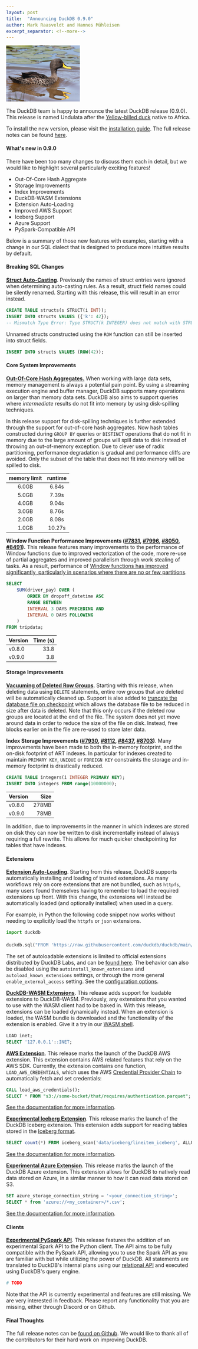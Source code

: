 ```yaml
---
layout: post
title:  "Announcing DuckDB 0.9.0"
author: Mark Raasveldt and Hannes Mühleisen
excerpt_separator: <!--more-->
---
```


<img src="/images/blog/yellow-billed-duck.jpg"
     alt="Image of the Yellow Billed Duck"
     width=200px
     />

The DuckDB team is happy to announce the latest DuckDB release (0.9.0). This release is named Undulata after the [Yellow-billed duck](https://en.wikipedia.org/wiki/Yellow-billed_duck) native to Africa.

To install the new version, please visit the [installation guide](https://duckdb.org/docs/installation/index). The full release notes can be found [here](https://github.com/duckdb/duckdb/releases/tag/v0.9.0).

<!--more-->

#### What's new in 0.9.0

There have been too many changes to discuss them each in detail, but we would like to highlight several particularly exciting features! 

* Out-Of-Core Hash Aggregate
* Storage Improvements
* Index Improvements
* DuckDB-WASM Extensions
* Extension Auto-Loading
* Improved AWS Support
* Iceberg Support
* Azure Support
* PySpark-Compatible API

Below is a summary of those new features with examples, starting with a change in our SQL dialect that is designed to produce more intuitive results by default.


#### Breaking SQL Changes

[**Struct Auto-Casting**](https://github.com/duckdb/duckdb/pull/8942). Previously the names of struct entries were ignored when determining auto-casting rules. As a result, struct field names could be silently renamed. Starting with this release, this will result in an error instead.

```sql
CREATE TABLE structs(s STRUCT(i INT));
INSERT INTO structs VALUES ({'k': 42});
-- Mismatch Type Error: Type STRUCT(k INTEGER) does not match with STRUCT(i INTEGER). Cannot cast STRUCTs with different names
```

Unnamed structs constructed using the `ROW` function can still be inserted into struct fields.

```sql
INSERT INTO structs VALUES (ROW(42));
```

#### Core System Improvements

**[Out-Of-Core Hash Aggregates.](https://github.com/duckdb/duckdb/pull/7931)** When working with large data sets, memory management is always a potential pain point. By using a streaming execution engine and buffer manager, DuckDB supports many operations on larger than memory data sets. DuckDB also aims to support queries where *intermediate* results do not fit into memory by using disk-spilling techniques.

In this release support for disk-spilling techniques is further extended through the support for out-of-core hash aggregates. Now hash tables constructed during `GROUP BY` queries or `DISTINCT` operations that do not fit in memory due to the large amount of groups will spill data to disk instead of throwing an out-of-memory exception. Due to clever use of radix partitioning, performance degradation is gradual and performance cliffs are avoided. Only the subset of the table that does not fit into memory will be spilled to disk.

|  memory limit | runtime   |
|:-------------:|:---------:|
| 6.0GB         | 6.84s     |
| 5.0GB         | 7.39s     |
| 4.0GB         | 9.04s     |
| 3.0GB         | 8.76s     |
| 2.0GB         | 8.08s     |
| 1.0GB         | 10.27s    |

**Window Function Performance Improvements ([#7831](https://github.com/duckdb/duckdb/pull/7831), [#7996](https://github.com/duckdb/duckdb/pull/7996), [#8050](https://github.com/duckdb/duckdb/pull/8050), [#8491](https://github.com/duckdb/duckdb/pull/8491)).** This release features many improvements to the performance of Window functions due to improved vectorization of the code, more re-use of partial aggregates and improved parallelism through work stealing of tasks. As a result, performance of [Window functions has improved significantly, particularly in scenarios where there are no or few partitions](https://github.com/duckdb/duckdb/issues/7809#issuecomment-1679387022).

```sql
SELECT
    SUM(driver_pay) OVER (
        ORDER BY dropoff_datetime ASC
        RANGE BETWEEN
        INTERVAL 3 DAYS PRECEDING AND
        INTERVAL 0 DAYS FOLLOWING
    )
FROM tripdata;
```

Version | Time (s)
-- | --:
v0.8.0 | 33.8
v0.9.0 | 3.8

#### Storage Improvements

[**Vacuuming of Deleted Row Groups**](https://github.com/duckdb/duckdb/pull/7794). Starting with this release, when deleting data using `DELETE` statements, entire row groups that are deleted will be automatically cleaned up. Support is also added to [truncate the database file on checkpoint](https://github.com/duckdb/duckdb/pull/7824) which allows the database file to be reduced in size after data is deleted. Note that this only occurs if the deleted row groups are located at the end of the file. The system does not yet move around data in order to reduce the size of the file on disk. Instead, free blocks earlier on in the file are re-used to store later data.

**Index Storage Improvements ([#7930](https://github.com/duckdb/duckdb/pull/7930), [#8112](https://github.com/duckdb/duckdb/pull/8112), [#8437](https://github.com/duckdb/duckdb/pull/8437), [#8703](https://github.com/duckdb/duckdb/pull/8703))**. Many improvements have been made to both the in-memory footprint, and the on-disk footprint of ART indexes. In particular for indexes created to maintain `PRIMARY KEY`, `UNIQUE` or `FOREIGN KEY` constraints the storage and in-memory footprint is drastically reduced.

```sql
CREATE TABLE integers(i INTEGER PRIMARY KEY);
INSERT INTO integers FROM range(10000000);
```

Version | Size
-- | --:
v0.8.0 | 278MB
v0.9.0 | 78MB

In addition, due to improvements in the manner in which indexes are stored on disk they can now be written to disk incrementally instead of always requiring a full rewrite. This allows for much quicker checkpointing for tables that have indexes.


#### Extensions

[**Extension Auto-Loading**](https://github.com/duckdb/duckdb/pull/8732). Starting from this release, DuckDB supports automatically installing and loading of trusted extensions. As many workflows rely on core extensions that are not bundled, such as `httpfs`, many users found themselves having to remember to load the required extensions up front. With this change, the extensions will instead be automatically loaded (and optionally installed) when used in a query.

For example, in Python the following code snippet now works without needing to explicitly load the `httpfs` or `json` extensions.

```py
import duckdb

duckdb.sql("FROM 'https://raw.githubusercontent.com/duckdb/duckdb/main/data/json/example_n.ndjson'")
```

The set of autoloadable extensions is limited to official extensions distributed by DuckDB Labs, and can be [found here](https://github.com/duckdb/duckdb/blob/8feb03d274892db0e7757cd62c145b18dfa930ec/scripts/generate_extensions_function.py#L298). The behavior can also be disabled using the `autoinstall_known_extensions` and `autoload_known_extensions` settings, or through the more general `enable_external_access` setting. See the [configuration options](https://duckdb.org/docs/sql/configuration.html).

[**DuckDB-WASM Extensions**](https://github.com/duckdb/duckdb-wasm/pull/1403). This release adds support for loadable extensions to DuckDB-WASM. Previously, any extensions that you wanted to use with the WASM client had to be baked in. With this release, extensions can be loaded dynamically instead. When an extension is loaded, the WASM bundle is downloaded and the functionality of the extension is enabled. Give it a try in our [WASM shell](https://shell.duckdb.org).

```sql
LOAD inet;
SELECT '127.0.0.1'::INET;
```

[**AWS Extension**](https://github.com/duckdblabs/duckdb_aws). This release marks the launch of the DuckDB AWS extension. This extension contains AWS related features that rely on the AWS SDK. Currently, the extension contains one function, `LOAD_AWS_CREDENTIALS`, which uses the AWS [Credential Provider Chain](https://docs.aws.amazon.com/sdkref/latest/guide/standardized-credentials.html#credentialProviderChain) to automatically fetch and set credentials:

```sql
CALL load_aws_credentials();
SELECT * FROM "s3://some-bucket/that/requires/authentication.parquet";
```

[See the documentation for more information](https://duckdb.org/docs/extensions/aws).

[**Experimental Iceberg Extension**](https://github.com/duckdblabs/duckdb_iceberg). This release marks the launch of the DuckDB Iceberg extension. This extension adds support for reading tables stored in the [Iceberg format](https://iceberg.apache.org).

```sql
SELECT count(*) FROM iceberg_scan('data/iceberg/lineitem_iceberg', ALLOW_MOVED_PATHS=true);
```

[See the documentation for more information](https://duckdb.org/docs/extensions/iceberg).

[**Experimental Azure Extension**](https://github.com/duckdblabs/duckdb_azure). This release marks the launch of the DuckDB Azure extension. This extension allows for DuckDB to natively read data stored on Azure, in a similar manner to how it can read data stored on S3.

```sql
SET azure_storage_connection_string = '<your_connection_string>';
SELECT * from 'azure://<my_container>/*.csv';
```

[See the documentation for more information](https://duckdb.org/docs/extensions/azure).


#### Clients

[**Experimental PySpark API**](https://github.com/duckdb/duckdb/pull/8083). This release features the addition of an experimental Spark API to the Python client. The API aims to be fully compatible with the PySpark API, allowing you to use the Spark API as you are familiar with but while utilizing the power of DuckDB. All statements are translated to DuckDB's internal plans using our [relational API](https://duckdb.org/docs/archive/0.8.1/api/python/relational_api) and executed using DuckDB's query engine.

```py
# TODO
```

Note that the API is currently experimental and features are still missing. We are very interested in feedback. Please report any functionality that you are missing, either through Discord or on Github.


#### Final Thoughts

The full release notes can be [found on Github](https://github.com/duckdb/duckdb/releases/tag/v0.9.0). We would like to thank all of the contributors for their hard work on improving DuckDB.
